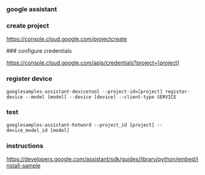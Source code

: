 ### google assistant

### create project

https://console.cloud.google.com/projectcreate

### configure credentials

https://console.cloud.google.com/apis/credentials?project=[project]

### register device

```
googlesamples-assistant-devicetool --project-id=[project] register-device --model [model] --device [device] --client-type SERVICE
```

### test

```
googlesamples-assistant-hotword --project_id [project] --device_model_id [model]
```

### instructions

https://developers.google.com/assistant/sdk/guides/library/python/embed/install-sample

